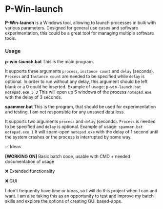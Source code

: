 # P-Win-launch

**P-Win-launch** is a Windows tool, allowing to launch processes in bulk with various parameters. Designed for general use cases and software experimentation, this could be a great tool for managing multiple software tools. 

### Usage

**p-win-launch.bat**
This is the main program. 

It supports three arguments `process`, `instance count` and `delay` (seconds). `Process` and `Instance count` are needed to be specified while `delay` is optional. In order to run without any delay, this argument should be left blank or a 0 could be inserted.
Example of usage: `p-win-launch.bat notepad.exe 5 3` 
This will open up 5 windows of the process `notepad.exe` with the delay of 3 seconds.

**spammer.bat**
This is the program, that should be used for experimentation and testing. I am not responsible for any unsaved data loss.

It supports two arguments `process` and `delay` (seconds). `Process` is needed to be specified and `delay` is optional. 
Example of usage: `spammer.bat notepad.exe 1`
It will spam-open `notepad.exe` with the delay of 1 second until the system crashes or the process is interrupted by some way. 

✅ Ideas


**[WORKING ON]** Basic batch code, usable with CMD + needed documentation of usage


❌ Extended functionality


❌ GUI

I don't frequently have time or ideas, so I will do this project when I can and want. I am also taking this as an opportunity to test and improve my batch skills and explore the options of creating GUI based-apps.
